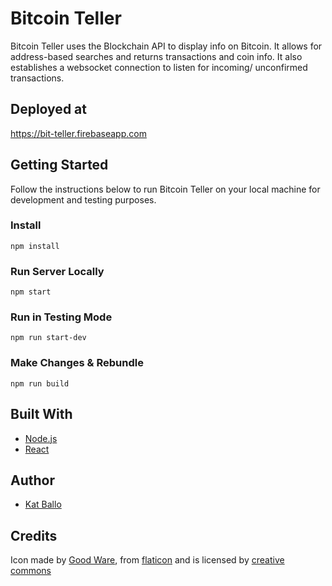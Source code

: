 # Bitcoin Teller
Bitcoin Teller uses the Blockchain API to display info on Bitcoin. It allows for address-based searches and returns transactions and coin info. It also establishes a websocket connection to listen for incoming/ unconfirmed transactions.

## Deployed at
https://bit-teller.firebaseapp.com

## Getting Started
Follow the instructions below to run Bitcoin Teller on your local machine for development and testing purposes.

### Install

```
npm install
```

### Run Server Locally
```
npm start
```
### Run in Testing Mode
```
npm run start-dev
```

### Make Changes & Rebundle
```
npm run build
```

## Built With
* [Node.js](https://nodejs.org/en/)
* [React](https://reactjs.org/)

## Author
* [Kat Ballo](https://github.com/ketikat)

## Credits
Icon made by [Good Ware](https://www.flaticon.com/authors/good-ware), from [flaticon](https://www.flaticon.com) and is licensed by [creative commons](http://creativecommons.org/licenses/by/3.0)
